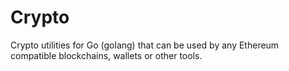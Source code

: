 # Crypto

Crypto utilities for Go (golang) that can be used by any Ethereum compatible blockchains, wallets or other tools.
